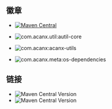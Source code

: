 

## 徽章



- [![Maven Central](https://maven-badges.sml.io/maven-central/com.acanx.util/autil-core/badge.svg)](https://maven-badges.sml.io/maven-central/com.acanx.util/autil-core)

- ![com.acanx.util:autil-core](https://img.shields.io/maven-central/v/com.acanx.util/autil-core)

- ![com.acanx:acanx-utils](https://img.shields.io/maven-central/v/com.acanx/acanx-utils)


- ![com.acanx.meta:os-dependencies](https://img.shields.io/maven-central/v/com.acanx.meta/os-dependencies)


## 链接

- <img alt="Maven Central Version" src="https://img.shields.io/maven-central/v/com.acanx.util/autil-core">


- <img alt="Maven Central Version" src="https://img.shields.io/maven-central/v/com.acanx/acanx-utils">

